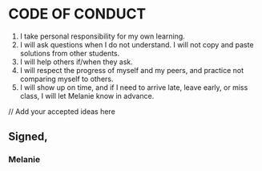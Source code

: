 # CODE OF CONDUCT

1. I take personal responsibility for my own learning.  
2. I will ask questions when I do not understand. I will not copy and paste solutions from other students. 
3. I will help others if/when they ask.
4. I will respect the progress of myself and my peers, and practice not comparing myself to others.
5. I will show up on time, and if I need to arrive late, leave early, or miss class, I will let Melanie know in advance.

// Add your accepted ideas here 

## Signed,
### Melanie